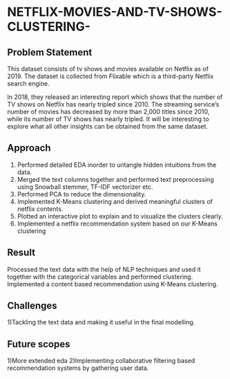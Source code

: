 # NETFLIX-MOVIES-AND-TV-SHOWS-CLUSTERING-
## Problem Statement ##
This dataset consists of tv shows and movies available on Netflix as of 2019. The dataset is collected from Flixable which is a third-party Netflix search engine.

In 2018, they released an interesting report which shows that the number of TV shows on Netflix has nearly tripled since 2010. The streaming service’s number of movies has decreased by more than 2,000 titles since 2010, while its number of TV shows has nearly tripled. It will be interesting to explore what all other insights can be obtained from the same dataset.
## Approach ##
1) Performed detailed EDA inorder to untangle hidden intuitions from the data.
2) Merged the text columns together and performed text preprocessing using Snowball stemmer, TF-IDF vectorizer etc.
3) Performed PCA to reduce the dimensionality.
4) Implemented K-Means clustering and derived meaningful clusters of netflix contents.
5) Plotted an interactive plot to explain and to visualize the clusters clearly.
6) Implemented a netflix recommendation system based on our K-Means clustering


## Result ##


Processed the text data with the help of NLP techniques and used it together with the categorical variables and performed clustering. Implemented a content based recommendation using K-Means clustering.


## Challenges ##

1)Tackling the text data and making it useful in the final modelling.
## Future scopes ##

1)More extended eda
2)Implementing collaborative filtering based recommendation systems by gathering user data.

